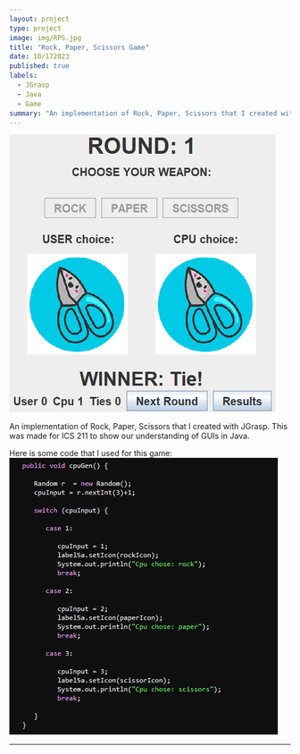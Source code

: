 ```yaml
---
layout: project
type: project
image: img/RPS.jpg
title: "Rock, Paper, Scissors Game"
date: 10/172023
published: true
labels:
  - JGrasp
  - Java
  - Game
summary: "An implementation of Rock, Paper, Scissors that I created with JGrasp.  This was made for ICS 211 to show our understanding of GUIs in Java.."
---
```


<img class="img-fluid" src="../img/RPSgame.png">

An implementation of Rock, Paper, Scissors that I created with JGrasp.  This was made for ICS 211 to show our understanding of GUIs in Java.
</pre>

Here is some code that I used for this game:
<img class="img-fluid" src="../img/RPSCpuGenfx.png">

<hr>


